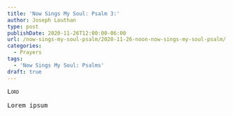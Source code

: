 ```yaml
---
title: 'Now Sings My Soul: Psalm 3:'
author: Joseph Louthan
type: post
publishDate: 2020-11-26T12:00:00-06:00
url: /now-sings-my-soul-psalm/2020-11-26-noon-now-sings-my-soul-psalm/
categories:
  - Prayers
tags:
  - 'Now Sings My Soul: Psalms'
draft: true
---
```


<pre>
<div style="font-variant: small-caps;">Lord</div>
Lorem ipsum
</pre>
